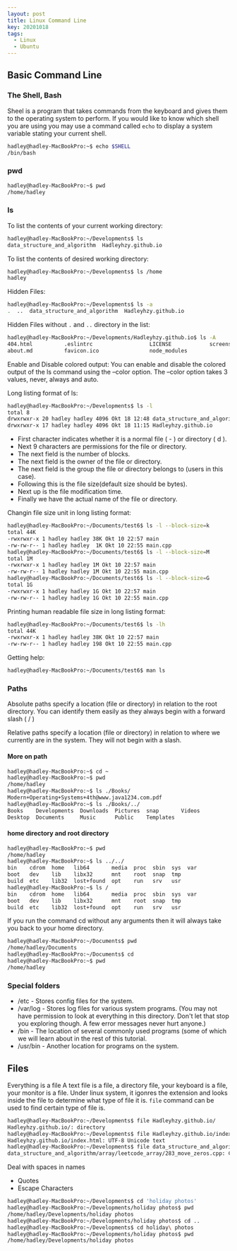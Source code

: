 ```yaml
---
layout: post
title: Linux Command Line
key: 20201018
tags:
  - Linux
  - Ubuntu
---
```



## Basic Command Line

### The Shell, Bash
Sheel is a program that takes commands from the keyboard and gives them to the operating system to perform.
If you would like to know which shell you are using you may use a command called `echo` to display a system variable stating your current shell.

``` bash
hadley@hadley-MacBookPro:~$ echo $SHELL
/bin/bash
```

### pwd
``` bash
hadley@hadley-MacBookPro:~$ pwd
/home/hadley
```

### ls
To list the contents of your current working directory:  
``` bash
hadley@hadley-MacBookPro:~/Developments$ ls
data_structure_and_algorithm  Hadleyhzy.github.io
```

To list the contents of desired working directory:
```bash
hadley@hadley-MacBookPro:~/Developments$ ls /home
hadley
```
Hidden Files:
```bash
hadley@hadley-MacBookPro:~/Developments$ ls -a
.  ..  data_structure_and_algorithm  Hadleyhzy.github.io
```

Hidden Files without `.` and `..` directory in the list:
```bash
hadley@hadley-MacBookPro:~/Developments/Hadleyhzy.github.io$ ls -A
404.html          .eslintrc                  LICENSE            screenshot.png
about.md          favicon.ico                node_modules       
```

Enable and Disable colored output:
You can enable and disable the colored output of the ls command using the –color option. The –color option takes 3 values, never, always and auto.

Long listing format of ls:
``` bash
hadley@hadley-MacBookPro:~/Developments$ ls -l
total 8
drwxrwxr-x 20 hadley hadley 4096 Okt 18 12:48 data_structure_and_algorithm
drwxrwxr-x 17 hadley hadley 4096 Okt 18 11:15 Hadleyhzy.github.io
```

* First character indicates whether it is a normal file ( - ) or directory ( d ).
* Next 9 characters are permissions for the file or directory. 
* The next field is the number of blocks. 
* The next field is the owner of the file or directory.
* The next field is the group the file or directory belongs to (users in this case).
* Following this is the file size(default size should be bytes).
* Next up is the file modification time.
* Finally we have the actual name of the file or directory.

Changin file size unit in long listing format:
``` bash
hadley@hadley-MacBookPro:~/Documents/test6$ ls -l --block-size=k
total 44K
-rwxrwxr-x 1 hadley hadley 38K Okt 10 22:57 main
-rw-rw-r-- 1 hadley hadley  1K Okt 10 22:55 main.cpp
hadley@hadley-MacBookPro:~/Documents/test6$ ls -l --block-size=M
total 1M
-rwxrwxr-x 1 hadley hadley 1M Okt 10 22:57 main
-rw-rw-r-- 1 hadley hadley 1M Okt 10 22:55 main.cpp
hadley@hadley-MacBookPro:~/Documents/test6$ ls -l --block-size=G
total 1G
-rwxrwxr-x 1 hadley hadley 1G Okt 10 22:57 main
-rw-rw-r-- 1 hadley hadley 1G Okt 10 22:55 main.cpp
```
Printing human readable file size in long listing format:
``` bash
hadley@hadley-MacBookPro:~/Documents/test6$ ls -lh
total 44K
-rwxrwxr-x 1 hadley hadley 38K Okt 10 22:57 main
-rw-rw-r-- 1 hadley hadley 198 Okt 10 22:55 main.cpp
```
Getting help:
```bash
hadley@hadley-MacBookPro:~/Documents/test6$ man ls
```

### Paths
Absolute paths specify a location (file or directory) in relation to the root directory. You can identify them easily as they always begin with a forward slash ( / )

Relative paths specify a location (file or directory) in relation to where we currently are in the system. They will not begin with a slash.

#### More on path
``` bash
hadley@hadley-MacBookPro:~$ cd ~
hadley@hadley-MacBookPro:~$ pwd
/home/hadley
hadley@hadley-MacBookPro:~$ ls ./Books/
Modern+Operating+Systems+4th@www.java1234.com.pdf
hadley@hadley-MacBookPro:~$ ls ./Books/../
Books    Developments  Downloads  Pictures  snap       Videos
Desktop  Documents     Music      Public    Templates
```

#### home directory and root directory
``` bash
hadley@hadley-MacBookPro:~$ pwd
/home/hadley
hadley@hadley-MacBookPro:~$ ls ../../
bin    cdrom  home   lib64       media  proc  sbin  sys  var
boot   dev    lib    libx32      mnt    root  snap  tmp
build  etc    lib32  lost+found  opt    run   srv   usr
hadley@hadley-MacBookPro:~$ ls /
bin    cdrom  home   lib64       media  proc  sbin  sys  var
boot   dev    lib    libx32      mnt    root  snap  tmp
build  etc    lib32  lost+found  opt    run   srv   usr
```
If you run the command cd without any arguments then it will always take you back to your home directory.
``` bash
hadley@hadley-MacBookPro:~/Documents$ pwd
/home/hadley/Documents
hadley@hadley-MacBookPro:~/Documents$ cd 
hadley@hadley-MacBookPro:~$ pwd
/home/hadley
```

### Special folders
* /etc - Stores config files for the system.
* /var/log - Stores log files for various system programs. (You may not have permission to look at everything in this directory. Don't let that stop you exploring though. A few error messages never hurt anyone.)
* /bin - The location of several commonly used programs (some of which we will learn about in the rest of this tutorial.
* /usr/bin - Another location for programs on the system.


## Files
Everything is a file
A text file is a file, a directory file, your keyboard is a file, your monitor is a file. Under linux system, it igonres the extension and looks inside the file to determine what type of file it is. `file` command can be used to find certain type of file is.

``` bash
hadley@hadley-MacBookPro:~/Developments$ file Hadleyhzy.github.io/
Hadleyhzy.github.io/: directory
hadley@hadley-MacBookPro:~/Developments$ file Hadleyhzy.github.io/index.html 
Hadleyhzy.github.io/index.html: UTF-8 Unicode text
hadley@hadley-MacBookPro:~/Developments$ file data_structure_and_algorithm/array/leetcode_array/283_move_zeros.cpp 
data_structure_and_algorithm/array/leetcode_array/283_move_zeros.cpp: C++ source, UTF-8 Unicode text
```

Deal with spaces in names  
* Quotes  
* Escape Characters  
``` bash
hadley@hadley-MacBookPro:~/Developments$ cd 'holiday photos'
hadley@hadley-MacBookPro:~/Developments/holiday photos$ pwd
/home/hadley/Developments/holiday photos
hadley@hadley-MacBookPro:~/Developments/holiday photos$ cd ..
hadley@hadley-MacBookPro:~/Developments$ cd holiday\ photos
hadley@hadley-MacBookPro:~/Developments/holiday photos$ pwd
/home/hadley/Developments/holiday photos
```










